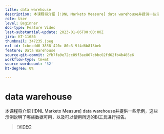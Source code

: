 ```yaml
---
title: data warehouse
description: 本课程将介绍 [!DNL Marketo Measure] data warehouse并提供一些示例，这些示例说明了哪些数据可用，以及可以使用所选的BI工具进行报告。
role: User
level: Beginner
doc-type: Feature Video
last-substantial-update: 2023-01-06T00:00:00Z
jira: KT-11686
thumbnail: 347235.jpeg
exl-id: 1cbecdd0-3858-420c-80c3-9f4d6b813beb
feature: Data Warehouse
source-git-commit: 2fb7fa9e72cc89f3ae867cbbc02fd62fb4b485e6
workflow-type: tm+mt
source-wordcount: '52'
ht-degree: 0%

---
```


# data warehouse

本课程将介绍 [!DNL Marketo Measure] data warehouse并提供一些示例，这些示例说明了哪些数据可用，以及可以使用所选的BI工具进行报告。

>[!VIDEO](https://video.tv.adobe.com/v/347235/?quality=12&learn=on)
